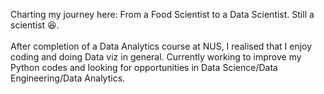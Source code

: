 Charting my journey here: From a Food Scientist to a Data Scientist. Still a scientist 😆.  <br>  
After completion of a Data Analytics course at NUS, I realised that I enjoy coding and doing Data viz in general.
Currently working to improve my Python codes and looking for opportunities in Data Science/Data Engineering/Data Analytics.

<!---
ernzkyj/ernzkyj is a ✨ special ✨ repository because its `README.md` (this file) appears on your GitHub profile.
You can click the Preview link to take a look at your changes.
--->
